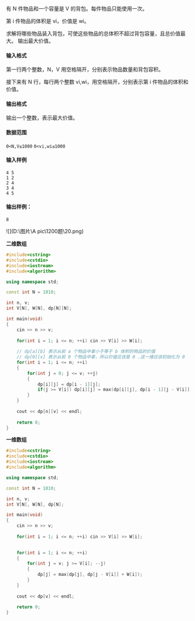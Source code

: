 有 N 件物品和一个容量是 V 的背包。每件物品只能使用一次。

第 i 件物品的体积是 vi，价值是 wi。

求解将哪些物品装入背包，可使这些物品的总体积不超过背包容量，且总价值最大。
输出最大价值。

#### 输入格式

第一行两个整数，N，V 用空格隔开，分别表示物品数量和背包容积。

接下来有 N 行，每行两个整数 vi,wi，用空格隔开，分别表示第 i 件物品的体积和价值。

#### 输出格式

输出一个整数，表示最大价值。

#### 数据范围

`0<N,V≤1000`
`0<vi,wi≤1000`

#### 输入样例

```
4 5
1 2
2 4
3 4
4 5
```

#### 输出样例：

```
8
```

![](D:\图片\A pic\1200题\20.png)

**二维数组**

```cpp
#include<cstring>
#include<cstdio>
#include<iostream>
#include<algorithm>

using namespace std;

const int N = 1010;

int n, v;
int V[N], W[N], dp[N][N];

int main(void)
{
    cin >> n >> v;
    
    for(int i = 1; i <= n; ++i) cin >> V[i] >> W[i];
    
    // dp[a][b] 表示从前 a 个物品中拿小于等于 b 体积的物品的价值
    // dp[0][x] 表示从前 0 个物品中拿，所以价值应该是 0 .这一维应该初始化为 0 
    for(int i = 1; i <= n; ++i)
    {
        for(int j = 0; j <= v; ++j)
        {
            dp[i][j] = dp[i - 1][j];
            if(j >= V[i]) dp[i][j] = max(dp[i][j], dp[i - 1][j - V[i]] + W[i]);
        }
    }
    
    cout << dp[n][v] << endl;
    
    return 0;
}
```



**一维数组**

```cpp
#include<cstring>
#include<cstdio>
#include<iostream>
#include<algorithm>

using namespace std;

const int N = 1010;

int n, v;
int V[N], W[N], dp[N];

int main(void)
{
    cin >> n >> v;   
    
    for(int i = 1; i <= n; ++i) cin >> V[i] >> W[i];
    

    for(int i = 1; i <= n; ++i)
    {
        for(int j = v; j >= V[i]; --j)
        {
            dp[j] = max(dp[j], dp[j - V[i]] + W[i]);
        }
    }
    
    cout << dp[v] << endl;
    
    return 0;
}
```

